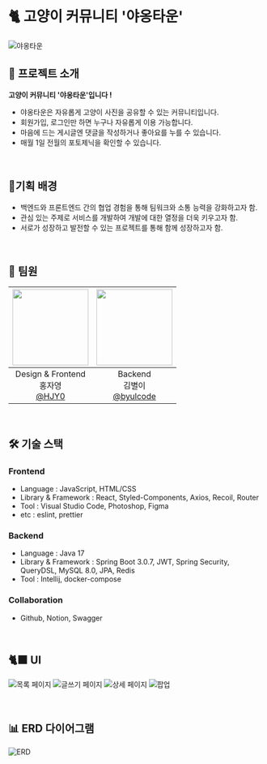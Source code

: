 # 🐈 고양이 커뮤니티 '야옹타운'
![야옹타운](https://github.com/My-Proud-Cat/frontend/assets/89441627/ff210c02-9dc6-4305-8fd6-9c3df6449f66)

## 📖 프로젝트 소개
**고양이 커뮤니티 '야옹타운'입니다 !** <br>
- 야옹타운은 자유롭게 고양이 사진을 공유할 수 있는 커뮤니티입니다.
- 회원가입, 로그인만 하면 누구나 자유롭게 이용 가능합니다.
- 마음에 드는 게시글엔 댓글을 작성하거나 좋아요를 누를 수 있습니다.
- 매월 1일 전월의 포토제닉을 확인할 수 있습니다.

<br>

## 💭기획 배경
- 백엔드와 프론트엔드 간의 협업 경험을 통해 팀워크와 소통 능력을 강화하고자 함.
- 관심 있는 주제로 서비스를 개발하여 개발에 대한 열정을 더욱 키우고자 함.
- 서로가 성장하고 발전할 수 있는 프로젝트를 통해 함께 성장하고자 함.

<br>

## 👥 팀원
|<img src="https://avatars.githubusercontent.com/u/89441627?v=4" width="150" height="150"/>|<img src="https://avatars.githubusercontent.com/u/77001047?v=4" width="150" height="150"/>|
|:-:|:-:|
|Design & Frontend<br/>홍자영<br/>[@HJY0](https://github.com/HJY0)|Backend<br/>김별이<br/>[@byulcode](https://github.com/byulcode)|

<br>

## 🛠️ 기술 스택
### Frontend
- Language : JavaScript, HTML/CSS
- Library & Framework : React, Styled-Components, Axios, Recoil, Router
- Tool : Visual Studio Code, Photoshop, Figma
- etc : eslint, prettier

### Backend
- Language : Java 17
- Library & Framework : Spring Boot 3.0.7, JWT, Spring Security, QueryDSL, MySQL 8.0, JPA, Redis
- Tool : Intellij, docker-compose

### Collaboration 
- Github, Notion, Swagger

<br>

## 🐈‍⬛ UI

![목록 페이지](https://github.com/My-Proud-Cat/frontend/assets/89441627/49e94e78-d2de-42b3-8f3a-6a0ea6df1f33)
![글쓰기 페이지](https://github.com/My-Proud-Cat/frontend/assets/89441627/ccb8de75-39d7-4d4b-aa4d-4ffb7d9d79d6)
![상세 페이지](https://github.com/My-Proud-Cat/frontend/assets/89441627/a982cce0-1d24-4538-ad7a-3932235a5e80)
![팝업](https://github.com/My-Proud-Cat/frontend/assets/89441627/cb106274-c746-4553-8e88-248aca4fbcaa)

<br>

## 📊 ERD 다이어그램

![ERD](https://github.com/My-Proud-Cat/backend/assets/77001047/6e41c09b-49e7-42d0-91de-c50abf3ac3b0)
